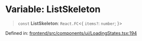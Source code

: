 # Variable: ListSkeleton

> `const` **ListSkeleton**: `React.FC`\<\{ `items?`: `number`; \}\>

Defined in: [frontend/src/components/ui/LoadingStates.tsx:194](https://github.com/lsendel/sass/blob/ca8b2b87627589617e0de57047e1f50d53e78078/frontend/src/components/ui/LoadingStates.tsx#L194)
